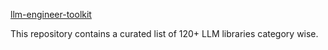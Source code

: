 [llm-engineer-toolkit](https://github.com/KalyanKS-NLP/llm-engineer-toolkit)

This repository contains a curated list of 120+ LLM libraries category wise.
